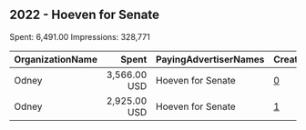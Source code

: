 ## 2022 - Hoeven for Senate 
Spent: 6,491.00
Impressions: 328,771

|OrganizationName|Spent|PayingAdvertiserNames|CreativeUrls|Impressions|Genders|AgeBrackets|CountryCodes|BillingAddresses|CandidateBallotInformation|
|:---|---:|:---|:---|---:|:---|:---|:---|:---|:---|
|Odney|3,566.00 USD|Hoeven for Senate|[0](https://www.snap.com/political-ads/asset/00bde0f5e312b93579ad23025403d8c719794721e0e26db960a9cff0dda8e7f2?mediaType=jpg)|182,388||18+|united states|"117 W Front Ave,Bismarck,58504,US"|Hoeven for Senate|
|Odney|2,925.00 USD|Hoeven for Senate|[1](https://www.snap.com/political-ads/asset/00bde0f5e312b93579ad23025403d8c719794721e0e26db960a9cff0dda8e7f2?mediaType=jpg)|146,383||18+|united states|"117 W Front Ave,Bismarck,58504,US"|Hoeven for Senate|
